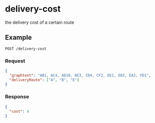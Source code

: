 # delivery-cost

the delivery cost of a certain route

## Example

`POST /delivery-cost`

### Request

```json
{
  "graphtext": "AB1, AC4, AD10, BE3, CD4, CF2, DE1, EB3, EA2, FD1",
  "deliveryRoute": ["A", "B", "E"]
}
```

### Response

```json
{
  "cost": 4
}
```
